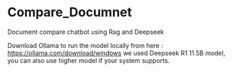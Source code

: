 # Compare_Documnet
Document compare chatbot using Rag and Deepseek

Download Ollama to run the model locally from here :  https://ollama.com/download/windows
we used Deepseek R1 11.5B model, you can also use higher model if your system supports.
